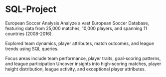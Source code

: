 # SQL-Project
European Soccer Analysis
Analyze a vast European Soccer Database, featuring data from 25,000 matches, 10,000 players, and spanning 11 countries (2008-2016).

Explored team dynamics, player attributes, match outcomes, and league trends using SQL queries. 

Focus areas include team performance, player traits, goal-scoring patterns, and league participation Uncover insights into high-scoring matches, player height distribution, league activity, and exceptional player attributes.
